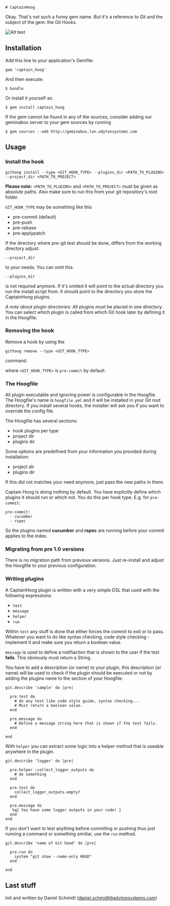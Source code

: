 	# CaptainHoog

Okay. That's not such a funny gem name. But it's a reference to Git and the subject
of the gem: the Git Hooks.

![Alt text](http://dyxygd30hex7h.cloudfront.net/sites/www.prismaticart.com/files/PRISMATIC_ADAM.jpg)


## Installation

Add this line to your application's Gemfile:

    gem 'captain_hoog'

And then execute:

    $ bundle

Or install it yourself as:

    $ gem install captain_hoog
    
If the gem cannot be found in any of the sources, 
consider adding our geminabox server to your gem sources by running

    $ gem sources --add http://geminabox.lan.adytonsystems.com

## Usage

### Install the hook

```
githoog install --type <GIT_HOOK_TYPE> --plugins_dir <PATH_TO_PLUGINS> --project_dir <PATH_TO_PROJECT>
```

**Please note:**  ```<PATH_TO_PLUGINS>``` and ```<PATH_TO_PROJECT>``` must be given as absolute paths.
Also make sure to run this from your git repository's root folder.

```GIT_HOOK_TYPE``` may be something like this

* pre-commit (default)
* pre-push
* pre-rebase
* pre-applypatch

If the directory where pre-git test should be done, differs from the working directory adjust:

```
--project_dir
```

to your needs. You can omit this.

```
--plugins_dir
```

is not required anymore. If it's omited it will point to the actual directory you run the install script from. It should point to the directory you store the CaptainHoog plugins.

_A note about plugin directories:_ All plugins must be placed in one directory. You can select which plugin is called from which Git hook later by defining it in the Hoogfile.

### Removing the hook

Remove a hook by using the

```
githoog remove --type <GIT_HOOK_TYPE>
```

command.

where ```<GIT_HOOK_TYPE>``` is ```pre-commit``` by default.

### The Hoogfile

All plugin executable and ignoring power is configurable in the Hoogfile. The Hoogfile's name is ```hoogfile.yml``` and it will be installed in your Git root directory. If you install several hooks, the installer will ask you if you want to override the config file. 

The Hoogfile has several sections:

* hook plugins per type 
* project dir
* plugins dir

Some options are predefined from your information you provided during installation:

* project dir
* plugins dir

If this did not matches your need anymore, just pass the new paths in there. 

Captain Hoog is doing nothing by default. You have explicitly define which plugins it should run or which not. You do this per hook type. E.g. for ```pre-commit```:

```
pre-commit:
  - cucumber
  - rspec 
```

So the plugins named **cucumber** and **rspec** are running before your commit applies to the index.



### Migrating from pre 1.0 versions

There is no migration path from previous versions. Just re-install and adjust the Hoogfile to your previous configuration.  

### Writing plugins

A CaptainHoog plugin is written with a very simple DSL that used with the following expressions:

* ```test```
* ```message```
* ```helper```
* ```run```

Within ```test``` any stuff is done that either forces the commit to exit or
to pass. Whatever you want to do like syntax checking, code style checking -
implement it and make sure you return a boolean value.

```message``` is used to define a notifiaction that is shown to the user if
the test **fails**. This obviously must return a String.  

You have to add a description (or name) to your plugin, this description (or name) will be used to check if the plugin should be executed or not by adding the plugins name to the section <hook plugins per type> of your Hoogfile. 

```
git.describe 'sample' do |pre|

  pre.test do
    # do any test like code style guide, syntax checking...
    # Must return a boolean value.
  end

  pre.message do
    # Define a message string here that is shown if the test fails.
  end

end  
```

With ```helper``` you can extract some logic into a helper method that is useable anywhere
in the plugin.

```
git.describe 'logger' do |pre|

  pre.helper :collect_logger_outputs do
    # do something
  end

  pre.test do
    collect_logger_outputs.empty?
  end

  pre.message do
   %q{ You have some logger outputs in your code! }
  end
end
```

If you don't want to test anything before commiting or pushing thus just running
a command or something similiar, use the ```run``` method.

```
git.describe 'name of Git head' do |pre|

  pre.run do
    system "git show --name-only HEAD"
  end

end

```

## Last stuff

Init and written by Daniel Schmidt (daniel.schmidt@adytonsystems.com)
